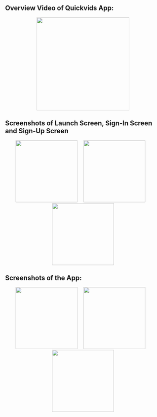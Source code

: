 ## Overview Video of Quickvids App:
<p align="center">
  <img src="https://github.com/user-attachments/assets/add368d6-da09-457e-ad8e-c0e71ab49d32" width="300" />
</p>


## Screenshots of Launch Screen, Sign-In Screen and Sign-Up Screen
<p align="center">
  <img src="https://github.com/user-attachments/assets/51b0068f-9ada-4413-8018-fd5259547781" width="200" />
  &nbsp;&nbsp;&nbsp;
  <img src="https://github.com/user-attachments/assets/847c2fd6-88a1-4504-a90f-a07952fc6ece" width="200" />
  &nbsp;&nbsp;&nbsp;
  <img src="https://github.com/user-attachments/assets/db2e084e-6eb1-48af-afcd-edf68b652823" width="200" />
</p>

## Screenshots of the App:
<p align="center">
  <img src="https://github.com/user-attachments/assets/61fe1fc6-7770-4f1e-ba3c-60c813263db3" width="200" />
  &nbsp;&nbsp;&nbsp;
  <img src="https://github.com/user-attachments/assets/6f35080b-5a00-4ae2-9a9f-7c9e354db2f3" width="200" />
  &nbsp;&nbsp;&nbsp;
  <img src="https://github.com/user-attachments/assets/9a5c1ec9-24b9-4c5b-8445-e26d9feb2cec" width="200" />
</p>




